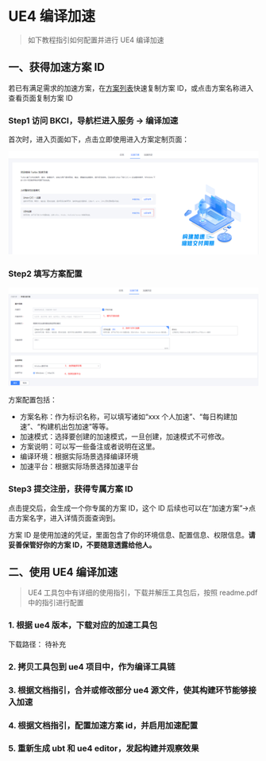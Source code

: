 # UE4 编译加速

> 如下教程指引如何配置并进行 UE4 编译加速

## 一、获得加速方案 ID

若已有满足需求的加速方案，在[方案列表](../Services/turbo_plan_list.md)快速复制方案 ID，或点击方案名称进入查看页面复制方案 ID

### Step1 访问 BKCI，导航栏进入服务 → 编译加速

首次时，进入页面如下，点击立即使用进入方案定制页面：

![img](../assets/init_entry1.png)

### Step2 填写方案配置

![img](../assets/create_plan5.png)

方案配置包括：

- 方案名称：作为标识名称，可以填写诸如“xxx 个人加速”、“每日构建加速”、“构建机出包加速”等等。
- 加速模式：选择要创建的加速模式，一旦创建，加速模式不可修改。
- 方案说明：可以写一些备注或者说明在这里。
- 编译环境：根据实际场景选择编译环境
- 加速平台：根据实际场景选择加速平台

### Step3 提交注册，获得专属方案 ID

点击提交后，会生成一个你专属的方案 ID，这个 ID 后续也可以在“加速方案”→点击方案名字，进入详情页面查询到。

方案 ID 是使用加速的凭证，里面包含了你的环境信息、配置信息、权限信息。**请妥善保管好你的方案 ID，不要随意透露给他人。**

## 二、使用 UE4 编译加速

> UE4 工具包中有详细的使用指引，下载并解压工具包后，按照 readme.pdf 中的指引进行配置

### 1. 根据 ue4 版本，下载对应的加速工具包

下载路径：
待补充

### 2. 拷贝工具包到 ue4 项目中，作为编译工具链


### 3. 根据文档指引，合并或修改部分 ue4 源文件，使其构建环节能够接入加速


### 4. 根据文档指引，配置加速方案 id，并启用加速配置


### 5. 重新生成 ubt 和 ue4 editor，发起构建并观察效果
